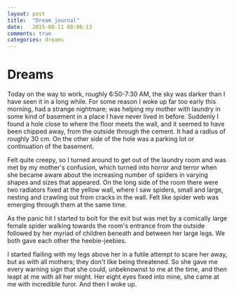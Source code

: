 ```yaml
---
layout: post
title:  "Dream journal"
date:   2015-08-11 08:06:13
comments: true
categories: dreams
---
```


# Dreams
Today on the way to work, roughly 6:50-7:30 AM, the sky was darker than I have
seen it in a long while. For some reason I woke up far too early this morning,
had a strange nightmare; was helping my mother with laundry in some kind of
basement in a place I have never lived in before. Suddenly I found a hole close
to where the floor meets the wall, and it seemed to have been chipped away, from
the outside through the cement. It had a radius of roughly 30 cm. On the other
side of the hole was a parking lot or continuation of the basement.

Felt quite creepy, so I turned around to get out of the laundry room and was met
by my mother's confusion, which turned into horror and terror when she became
aware about the increasing number of spiders in varying shapes and sizes that
appeared. On the long side of the room there were two radiators fixed at the
yellow wall, where I saw spiders, small and large, nesting and crawling out
from cracks in the wall. Felt like spider web was emerging through them at the
same time.

As the panic hit I started to bolt for the exit but was met by a comically large
female spider walking towards the room's entrance from the outside followed by
her myriad of children beneath and between her large legs. We both gave each
other the heebie-jeebies.

I started flailing with my legs above her in a futile attempt to scare her away,
but as with all mothers; they don't like being threatened. So she gave me every
warning sign that she could, unbeknownst to me at the time, and then leapt at me
with all her might. Her eight eyes fixed into mine, she came at me with
incredible furor. And then I woke up.
